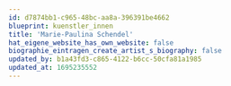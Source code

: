 ```yaml
---
id: d7874bb1-c965-48bc-aa8a-396391be4662
blueprint: kuenstler_innen
title: 'Marie-Paulina Schendel'
hat_eigene_website_has_own_website: false
biographie_eintragen_create_artist_s_biography: false
updated_by: b1a43fd3-c865-4122-b6cc-50cfa81a1985
updated_at: 1695235552
---
```

